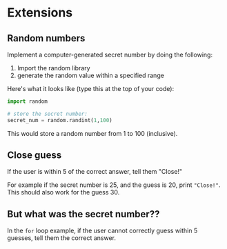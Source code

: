 # Extensions

## Random numbers

Implement a computer-generated secret number by doing the following:

1. Import the random library
2. generate the random value within a specified range

Here's what it looks like (type this at the top of your code):

```python
import random

# store the secret number:
secret_num = random.randint(1,100)
```

This would store a random number from 1 to 100 (inclusive).

## Close guess

If the user is within 5 of the correct answer, tell them "Close!"

For example if the secret number is 25, and the guess is 20, print `"Close!"`. This should also work for the guess 30.

## But what was the secret number??

In the `for` loop example, if the user cannot correctly guess within 5 guesses, tell them the correct answer.
